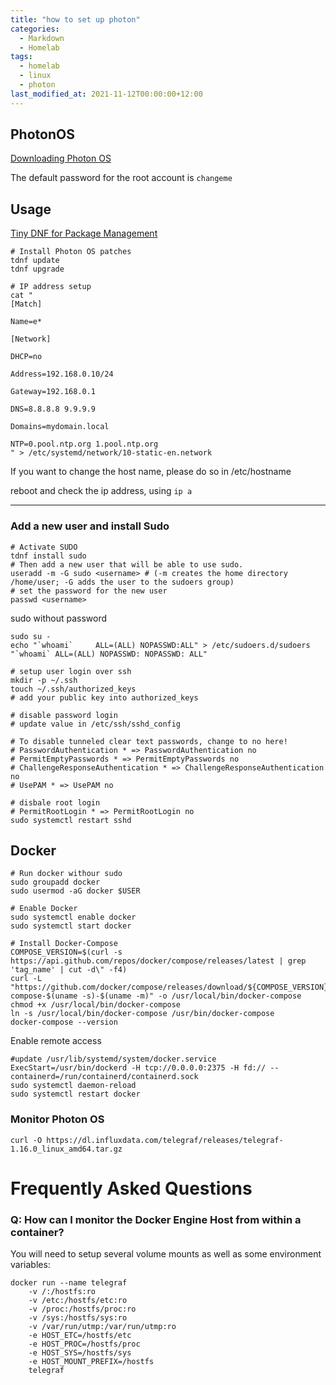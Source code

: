 ```yaml
---
title: "how to set up photon"
categories:
  - Markdown
  - Homelab
tags:
  - homelab
  - linux
  - photon
last_modified_at: 2021-11-12T00:00:00+12:00
---
```

PhotonOS
---
[Downloading Photon OS](https://github.com/vmware/photon/wiki/Downloading-Photon-OS)

The default password for the root account is `changeme`

## Usage
[Tiny DNF for Package Management](https://github.com/vmware/tdnf/wiki)

```
# Install Photon OS patches
tdnf update
tdnf upgrade
```

```
# IP address setup
cat "
[Match]

Name=e*

[Network]

DHCP=no

Address=192.168.0.10/24

Gateway=192.168.0.1

DNS=8.8.8.8 9.9.9.9

Domains=mydomain.local

NTP=0.pool.ntp.org 1.pool.ntp.org
" > /etc/systemd/network/10-static-en.network
```
If you want to change the host name, please do so in /etc/hostname

reboot and check the ip address, using `ip a`

---
### Add a new user and install Sudo

```
# Activate SUDO
tdnf install sudo
# Then add a new user that will be able to use sudo.
useradd -m -G sudo <username> # (-m creates the home directory /home/user; -G adds the user to the sudoers group)
# set the password for the new user
passwd <username>
```
sudo without password
```shell
sudo su -
echo "`whoami`     ALL=(ALL) NOPASSWD:ALL" > /etc/sudoers.d/sudoers
"`whoami` ALL=(ALL) NOPASSWD: NOPASSWD: ALL"
```

```
# setup user login over ssh
mkdir -p ~/.ssh
touch ~/.ssh/authorized_keys
# add your public key into authorized_keys 

# disable password login
# update value in /etc/ssh/sshd_config

# To disable tunneled clear text passwords, change to no here!
# PasswordAuthentication * => PasswordAuthentication no
# PermitEmptyPasswords * => PermitEmptyPasswords no
# ChallengeResponseAuthentication * => ChallengeResponseAuthentication no
# UsePAM * => UsePAM no

# disbale root login
# PermitRootLogin * => PermitRootLogin no
sudo systemctl restart sshd
```

## Docker
```
# Run docker withour sudo
sudo groupadd docker
sudo usermod -aG docker $USER

# Enable Docker
sudo systemctl enable docker
sudo systemctl start docker

# Install Docker-Compose
COMPOSE_VERSION=$(curl -s https://api.github.com/repos/docker/compose/releases/latest | grep 'tag_name' | cut -d\" -f4)
curl -L "https://github.com/docker/compose/releases/download/${COMPOSE_VERSION}/docker-compose-$(uname -s)-$(uname -m)" -o /usr/local/bin/docker-compose
chmod +x /usr/local/bin/docker-compose
ln -s /usr/local/bin/docker-compose /usr/bin/docker-compose
docker-compose --version

```

Enable remote access
```shell
#update /usr/lib/systemd/system/docker.service
ExecStart=/usr/bin/dockerd -H tcp://0.0.0.0:2375 -H fd:// --containerd=/run/containerd/containerd.sock
sudo systemctl daemon-reload
sudo systemctl restart docker
```

### Monitor Photon OS
```
curl -O https://dl.influxdata.com/telegraf/releases/telegraf-1.16.0_linux_amd64.tar.gz

```

# Frequently Asked Questions

### Q: How can I monitor the Docker Engine Host from within a container?

You will need to setup several volume mounts as well as some environment
variables:
```
docker run --name telegraf
	-v /:/hostfs:ro
	-v /etc:/hostfs/etc:ro
	-v /proc:/hostfs/proc:ro
	-v /sys:/hostfs/sys:ro
	-v /var/run/utmp:/var/run/utmp:ro
	-e HOST_ETC=/hostfs/etc
	-e HOST_PROC=/hostfs/proc
	-e HOST_SYS=/hostfs/sys
	-e HOST_MOUNT_PREFIX=/hostfs
	telegraf
```